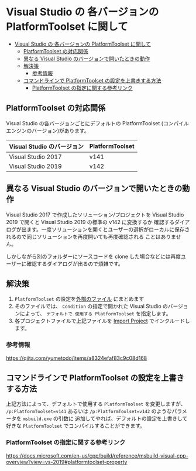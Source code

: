 # Visual Studio の 各バージョンの PlatformToolset に関して

<!-- TOC -->

- [Visual Studio の 各バージョンの PlatformToolset に関して](#visual-studio-の-各バージョンの-platformtoolset-に関して)
  - [PlatformToolset の対応関係](#platformtoolset-の対応関係)
  - [異なる Visual Studio のバージョンで開いたときの動作](#異なる-visual-studio-のバージョンで開いたときの動作)
  - [解決策](#解決策)
    - [参考情報](#参考情報)
  - [コマンドラインで PlatformToolset の設定を上書きする方法](#コマンドラインで-platformtoolset-の設定を上書きする方法)
    - [PlatformToolset の指定に関する参考リンク](#platformtoolset-の指定に関する参考リンク)

<!-- /TOC -->

## PlatformToolset の対応関係

Visual Studio の各バージョンごとにデフォルトの PlatformToolset (コンパイルエンジンのバージョン)があります。

|Visual Studio のバージョン|PlatformToolset|
|--|--|
|Visual Studio 2017|v141|
|Visual Studio 2019|v142|

## 異なる Visual Studio のバージョンで開いたときの動作

Visual Studio 2017 で作成したソリューション/プロジェクトを Visual Studio 2019 で開くと Visual Studio 2019 の標準の v142 に変換するか
確認するダイアログが出ます。一度ソリューションを開くとユーザーの選択がローカルに保存されるので同じソリューションを再度開いても再度確認される
ことはありません。

しかしながら別のフォルダーにソースコードを clone した場合などには再度ユーザーに確認するダイアログが出るので煩雑です。

## 解決策

1. `PlatformToolset` の設定を[外部のファイル](vcxcompat.props) にまとめます
2. そのファイルでは、 `Condition` の指定で開かれた Visual Studio のバージョンによって、 `デフォルトで 使用する PlatformToolset` を指定します。
3. 各プロジェクトファイルで上記ファイルを [Import Project](https://docs.microsoft.com/ja-jp/visualstudio/msbuild/import-element-msbuild?view=vs-2019) でインクルードします。

### 参考情報

https://qiita.com/yumetodo/items/a8324efaf83c9c08d168


## コマンドラインで PlatformToolset の設定を上書きする方法

上記方法によって、デフォルトで使用する `PlatformToolset` を変更しますが、
`/p:PlatformToolset=v141` あるいは `/p:PlatformToolset=v142` のようなパラメータを `msbuild.exe` の引数に
追加してやれば、デフォルトの設定を上書きして好きな `PlatformToolset` でコンパイルすることができます。

### PlatformToolset の指定に関する参考リンク

https://docs.microsoft.com/en-us/cpp/build/reference/msbuild-visual-cpp-overview?view=vs-2019#platformtoolset-property
